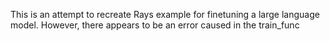 This is an attempt to recreate Rays example for finetuning a large language model. However, there appears to be an error caused in the train_func
